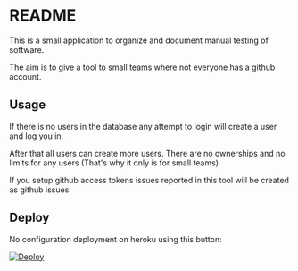 # README

This is a small application to organize and document manual testing of software.

The aim is to give a tool to small teams where not everyone has a github account.

## Usage

If there is no users in the database any attempt to login will create a user and log you in.

After that all users can create more users. There are no ownerships and no limits for any users (That's why it only is for small teams)

If you setup github access tokens issues reported in this tool will be created as github issues.

## Deploy

No configuration deployment on heroku using this button:

[![Deploy](https://www.herokucdn.com/deploy/button.png)](https://heroku.com/deploy?template=https://github.com/Albin-trialbee/TestingTracker)

